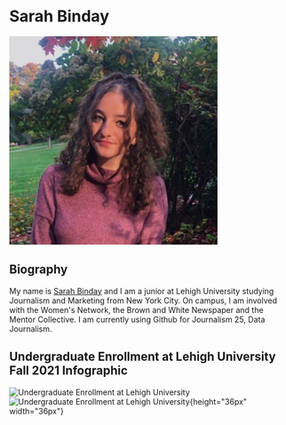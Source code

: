 # Sarah Binday

![Profile Pic](https://github.com/sarahbinday/sarahbinday.github.io/blob/main/1609876080956.jpg?raw=true)

## Biography
My name is [Sarah Binday](https://www.linkedin.com/in/sarah-binday/) and I am a junior at Lehigh University studying Journalism and Marketing from New York City. On campus, I am involved with the Women's Network, the Brown and White Newspaper and the Mentor Collective. I am currently using Github for Journalism 25, Data Journalism. 

## Undergraduate Enrollment at Lehigh University Fall 2021 Infographic 


![Undergraduate Enrollment at Lehigh University](https://github.com/sarahbinday/sarahbinday.github.io/blob/main/Undergraduate%20Enrollment%20at%20Lehigh%20University.png?raw=true)![Undergraduate Enrollment at Lehigh University](https://github.com/sarahbinday/sarahbinday.github.io/blob/main/Undergraduate%20Enrollment%20at%20Lehigh%20University.png?raw=true){height="36px" width="36px"}

